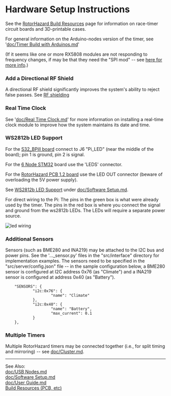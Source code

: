 # Hardware Setup Instructions

See the [RotorHazard Build Resources](../resources/README.md) page for information on race-timer circuit boards and 3D-printable cases.

For general information on the Arduino-nodes version of the timer, see '[doc/Timer Build with Arduinos.md](Timer%20Build%20with%20Arduinos.md)'

(If it seems like one or more RX5808 modules are not responding to frequency changes, if may be that they need the "SPI mod" -- see [here for more info](Timer%20Build%20with%20Arduinos.md#rx5808-video-receivers).)

### Add a Directional RF Shield
A directional RF shield significantly improves the system's ability to reject false passes. See [RF shielding](Shielding%20and%20Course%20Position.md)

### Real Time Clock
See '[doc/Real Time Clock.md](Real%20Time%20Clock.md)' for more information on installing a real-time clock module to improve how the system maintains its date and time.

### WS2812b LED Support

For the [S32_BPill board](../resources/S32_BPill_PCB/README.md) connect to J6 "Pi_LED" (near the middle of the board); pin 1 is ground, pin 2 is signal.

For the [6 Node STM32](../resources/6_Node_BPill_PCB/README.md) board use the 'LEDS' connector.

For the [RotorHazard PCB 1.2 board](../resources/PCB/README.md) use the LED OUT connector (beware of overloading the 5V power supply).

See [WS2812b LED Support](Software%20Setup.md#ws2812b-led-support) under [doc/Software Setup.md](Software%20Setup.md).

For direct wiring to the Pi: The pins in the green box is what were already used by the timer. The pins in the red box is where you connect the signal and ground from the ws2812b LEDs.  The LEDs will require a separate power source.

![led wiring](img/GPIO.jpg)

### Additional Sensors
Sensors (such as BME280 and INA219) may be attached to the I2C bus and power pins. See the '..._sensor.py' files in the "src/interface" directory for implementation examples. The sensors need to be specified in the "src/server/config.json" file -- in the sample configuration below, a BME280 sensor is configured at I2C address 0x76 (as "Climate") and a INA219 sensor is configured at address 0x40 (as "Battery").
```
    "SENSORS": {
            "i2c:0x76": {
                    "name": "Climate"
            },
            "i2c:0x40": {
                    "name": "Battery",
                    "max_current": 0.1
            }
    },
```

### Multiple Timers
Multiple RotorHazard timers may be connected together (i.e., for split timing and mirroring) -- see [doc/Cluster.md](Cluster.md).

-----------------------------

See Also:<br/>
[doc/USB Nodes.md](USB%20Nodes.md)<br/>
[doc/Software Setup.md](Software%20Setup.md)<br/>
[doc/User Guide.md](User%20Guide.md)<br/>
[Build Resources (PCB, etc)](../resources/README.md)

